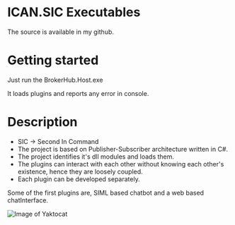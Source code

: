 # ICAN.SIC Executables

The source is available in my github.

# Getting started

Just run the BrokerHub.Host.exe

It loads plugins and reports any error in console.

# Description

* SIC -> Second In Command
* The project is based on Publisher-Subscriber architecture written in C#.
* The project identifies it's dll modules and loads them.
* The plugins can interact with each other without knowing each other's existence, hence they are loosely coupled.
* Each plugin can be developed separately.

Some of the first plugins are, SIML based chatbot and a web based chatInterface.

![Image of Yaktocat](https://octodex.github.com/images/yaktocat.png)
